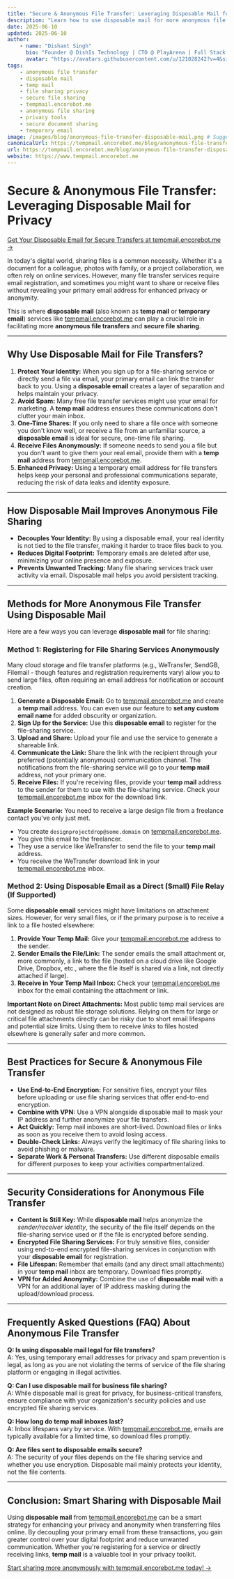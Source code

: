 ```yaml
---
title: "Secure & Anonymous File Transfer: Leveraging Disposable Mail for Privacy"
description: "Learn how to use disposable mail for more anonymous file transfers. Protect your identity when sharing files by using temporary email from tempmail.encorebot.me as a relay or for registration."
date: 2025-06-10
updated: 2025-06-10
author:
    - name: "Dishant Singh"
      bio: "Founder @ DishIs Technology | CTO @ PlayArena | Full Stack & Python Developer | ML/ DL Developer | Problem Solver | Math & Science Teacher"
      avatar: "https://avatars.githubusercontent.com/u/121028242?v=4&size=64"
tags:
    - anonymous file transfer
    - disposable mail
    - temp mail
    - file sharing privacy
    - secure file sharing
    - tempmail.encorebot.me
    - anonymous file sharing
    - privacy tools
    - secure document sharing
    - temporary email
image: /images/blog/anonymous-file-transfer-disposable-mail.png # Suggest: File icon, lock, anonymous mask
canonicalUrl: https://tempmail.encorebot.me/blog/anonymous-file-transfer-disposable-mail
url: https://tempmail.encorebot.me/blog/anonymous-file-transfer-disposable-mail
website: https://www.tempmail.encorebot.me
---
```


# Secure & Anonymous File Transfer: Leveraging Disposable Mail for Privacy

[Get Your Disposable Email for Secure Transfers at tempmail.encorebot.me →](https://www.tempmail.encorebot.me)

In today's digital world, sharing files is a common necessity. Whether it's a document for a colleague, photos with family, or a project collaboration, we often rely on online services. However, many file transfer services require email registration, and sometimes you might want to share or receive files without revealing your primary email address for enhanced privacy or anonymity.

This is where **disposable mail** (also known as **temp mail** or **temporary email**) services like [tempmail.encorebot.me](https://www.tempmail.encorebot.me) can play a crucial role in facilitating more **anonymous file transfers** and **secure file sharing**.

---

## Why Use Disposable Mail for File Transfers?

1.  **Protect Your Identity:** When you sign up for a file-sharing service or directly send a file via email, your primary email can link the transfer back to you. Using a **disposable email** creates a layer of separation and helps maintain your privacy.
2.  **Avoid Spam:** Many free file transfer services might use your email for marketing. A **temp mail** address ensures these communications don't clutter your main inbox.
3.  **One-Time Shares:** If you only need to share a file once with someone you don't know well, or receive a file from an unfamiliar source, a **disposable email** is ideal for secure, one-time file sharing.
4.  **Receive Files Anonymously:** If someone needs to send you a file but you don't want to give them your real email, provide them with a **temp mail** address from [tempmail.encorebot.me](https://www.tempmail.encorebot.me).
5.  **Enhanced Privacy:** Using a temporary email address for file transfers helps keep your personal and professional communications separate, reducing the risk of data leaks and identity exposure.

---

## How Disposable Mail Improves Anonymous File Sharing

- **Decouples Your Identity:** By using a disposable email, your real identity is not tied to the file transfer, making it harder to trace files back to you.
- **Reduces Digital Footprint:** Temporary emails are deleted after use, minimizing your online presence and exposure.
- **Prevents Unwanted Tracking:** Many file sharing services track user activity via email. Disposable mail helps you avoid persistent tracking.

---

## Methods for More Anonymous File Transfer Using Disposable Mail

Here are a few ways you can leverage **disposable mail** for file sharing:

### Method 1: Registering for File Sharing Services Anonymously

Many cloud storage and file transfer platforms (e.g., WeTransfer, SendGB, Filemail - though features and registration requirements vary) allow you to send large files, often requiring an email address for notification or account creation.

1.  **Generate a Disposable Email:** Go to [tempmail.encorebot.me](https://www.tempmail.encorebot.me) and create a **temp mail** address. You can even use our feature to **set any custom email name** for added obscurity or organization.
2.  **Sign Up for the Service:** Use this **disposable email** to register for the file-sharing service.
3.  **Upload and Share:** Upload your file and use the service to generate a shareable link.
4.  **Communicate the Link:** Share the link with the recipient through your preferred (potentially anonymous) communication channel. The notifications from the file-sharing service will go to your **temp mail** address, not your primary one.
5.  **Receive Files:** If you're receiving files, provide your **temp mail** address to the sender for them to use with the file-sharing service. Check your [tempmail.encorebot.me](https://www.tempmail.encorebot.me) inbox for the download link.

**Example Scenario:**
You need to receive a large design file from a freelance contact you've only just met.
*   You create `designprojectdrop@some.domain` on [tempmail.encorebot.me](https://www.tempmail.encorebot.me).
*   You give this email to the freelancer.
*   They use a service like WeTransfer to send the file to your **temp mail** address.
*   You receive the WeTransfer download link in your [tempmail.encorebot.me](https://www.tempmail.encorebot.me) inbox.

### Method 2: Using Disposable Email as a Direct (Small) File Relay (If Supported)

Some **disposable email** services might have limitations on attachment sizes. However, for very small files, or if the primary purpose is to receive a link to a file hosted elsewhere:

1.  **Provide Your Temp Mail:** Give your [tempmail.encorebot.me](https://www.tempmail.encorebot.me) address to the sender.
2.  **Sender Emails the File/Link:** The sender emails the small attachment or, more commonly, a link to the file (hosted on a cloud drive like Google Drive, Dropbox, etc., where the file itself is shared via a link, not directly attached if large).
3.  **Receive in Your Temp Mail Inbox:** Check your [tempmail.encorebot.me](https://www.tempmail.encorebot.me) inbox for the email containing the attachment or link.

**Important Note on Direct Attachments:** Most public temp mail services are not designed as robust file storage solutions. Relying on them for large or critical file attachments directly can be risky due to short email lifespans and potential size limits. Using them to receive *links* to files hosted elsewhere is generally safer and more common.

---

## Best Practices for Secure & Anonymous File Transfer

- **Use End-to-End Encryption:** For sensitive files, encrypt your files before uploading or use file sharing services that offer end-to-end encryption.
- **Combine with VPN:** Use a VPN alongside disposable mail to mask your IP address and further anonymize your file transfers.
- **Act Quickly:** Temp mail inboxes are short-lived. Download files or links as soon as you receive them to avoid losing access.
- **Double-Check Links:** Always verify the legitimacy of file sharing links to avoid phishing or malware.
- **Separate Work & Personal Transfers:** Use different disposable emails for different purposes to keep your activities compartmentalized.

---

## Security Considerations for Anonymous File Transfer

*   **Content is Still Key:** While **disposable mail** helps anonymize the *sender/receiver identity*, the security of the file itself depends on the file-sharing service used or if the file is encrypted before sending.
*   **Encrypted File Sharing Services:** For truly sensitive files, consider using end-to-end encrypted file-sharing services in conjunction with your **disposable email** for registration.
*   **File Lifespan:** Remember that emails (and any direct small attachments) in your **temp mail** inbox are temporary. Download files promptly.
*   **VPN for Added Anonymity:** Combine the use of **disposable mail** with a VPN for an additional layer of IP address masking during the upload/download process.

---

## Frequently Asked Questions (FAQ) About Anonymous File Transfer

**Q: Is using disposable mail legal for file transfers?**  
A: Yes, using temporary email addresses for privacy and spam prevention is legal, as long as you are not violating the terms of service of the file sharing platform or engaging in illegal activities.

**Q: Can I use disposable mail for business file sharing?**  
A: While disposable mail is great for privacy, for business-critical transfers, ensure compliance with your organization's security policies and use encrypted file sharing services.

**Q: How long do temp mail inboxes last?**  
A: Inbox lifespans vary by service. With [tempmail.encorebot.me](https://www.tempmail.encorebot.me), emails are typically available for a limited time, so download files promptly.

**Q: Are files sent to disposable emails secure?**  
A: The security of your files depends on the file sharing service and whether you use encryption. Disposable mail mainly protects your identity, not the file contents.

---

## Conclusion: Smart Sharing with Disposable Mail

Using **disposable mail** from [tempmail.encorebot.me](https://www.tempmail.encorebot.me) can be a smart strategy for enhancing your privacy and anonymity when transferring files online. By decoupling your primary email from these transactions, you gain greater control over your digital footprint and reduce unwanted communication. Whether you're registering for a service or directly receiving links, **temp mail** is a valuable tool in your privacy toolkit.

[Start sharing more anonymously with tempmail.encorebot.me today! →](https://www.tempmail.encorebot.me)